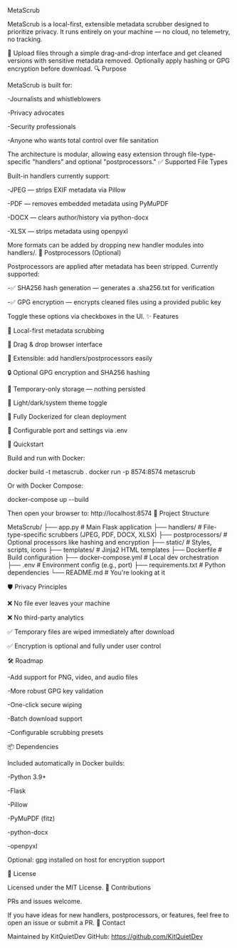 MetaScrub

MetaScrub is a local-first, extensible metadata scrubber designed to prioritize privacy. It runs entirely on your machine — no cloud, no telemetry, no tracking.

📁 Upload files through a simple drag-and-drop interface and get cleaned versions with sensitive metadata removed. Optionally apply hashing or GPG encryption before download.
🔍 Purpose

MetaScrub is built for:

  -Journalists and whistleblowers

  -Privacy advocates

  -Security professionals

  -Anyone who wants total control over file sanitation

The architecture is modular, allowing easy extension through file-type-specific "handlers" and optional "postprocessors."
✅ Supported File Types

Built-in handlers currently support:

  -JPEG — strips EXIF metadata via Pillow

  -PDF — removes embedded metadata using PyMuPDF

  -DOCX — clears author/history via python-docx

  -XLSX — strips metadata using openpyxl

More formats can be added by dropping new handler modules into handlers/.
🔐 Postprocessors (Optional)

Postprocessors are applied after metadata has been stripped. Currently supported:

  -✅ SHA256 hash generation — generates a .sha256.txt for verification

  -✅ GPG encryption — encrypts cleaned files using a provided public key

Toggle these options via checkboxes in the UI.
✨ Features

🧼 Local-first metadata scrubbing

📂 Drag & drop browser interface

🔌 Extensible: add handlers/postprocessors easily

🔒 Optional GPG encryption and SHA256 hashing

🧹 Temporary-only storage — nothing persisted

🎨 Light/dark/system theme toggle

🐳 Fully Dockerized for clean deployment

🔧 Configurable port and settings via .env

🚀 Quickstart

Build and run with Docker:

docker build -t metascrub .
docker run -p 8574:8574 metascrub

Or with Docker Compose:

docker-compose up --build

Then open your browser to:
http://localhost:8574
📁 Project Structure

MetaScrub/
├── app.py                # Main Flask application
├── handlers/             # File-type-specific scrubbers (JPEG, PDF, DOCX, XLSX)
├── postprocessors/       # Optional processors like hashing and encryption
├── static/               # Styles, scripts, icons
├── templates/            # Jinja2 HTML templates
├── Dockerfile            # Build configuration
├── docker-compose.yml    # Local dev orchestration
├── .env                  # Environment config (e.g., port)
├── requirements.txt      # Python dependencies
└── README.md             # You're looking at it

🛡️ Privacy Principles

❌ No file ever leaves your machine

❌ No third-party analytics

✅ Temporary files are wiped immediately after download

✅ Encryption is optional and fully under user control

🛠️ Roadmap

  -Add support for PNG, video, and audio files

  -More robust GPG key validation

  -One-click secure wiping

  -Batch download support

  -Configurable scrubbing presets

📦 Dependencies

Included automatically in Docker builds:

  -Python 3.9+

  -Flask

  -Pillow

  -PyMuPDF (fitz)

  -python-docx

  -openpyxl

Optional: gpg installed on host for encryption support

📝 License

Licensed under the MIT License.
🤝 Contributions

PRs and issues welcome.

If you have ideas for new handlers, postprocessors, or features, feel free to open an issue or submit a PR.
💬 Contact

Maintained by KitQuietDev
GitHub: https://github.com/KitQuietDev